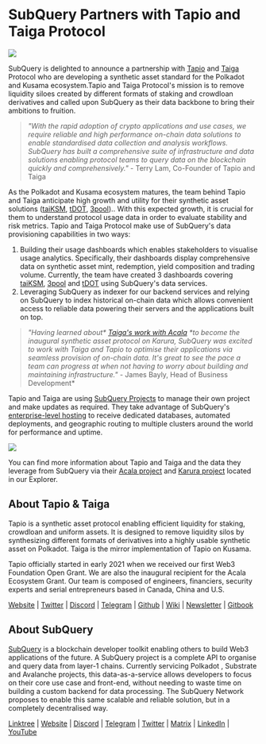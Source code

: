 # SubQuery Partners with Tapio and Taiga Protocol

![](https://miro.medium.com/max/1400/0*Gll90VO7CJRbU-N1)

SubQuery is delighted to announce a partnership with [Tapio](https://tapioprotocol.io/) and [Taiga](https://taigaprotocol.io/) Protocol who are developing a synthetic asset standard for the Polkadot and Kusama ecosystem.Tapio and Taiga Protocol's mission is to remove liquidity siloes created by different formats of staking and crowdloan derivatives and called upon SubQuery as their data backbone to bring their ambitions to fruition.

> _"With the rapid adoption of crypto applications and use cases, we require reliable and high performance on-chain data solutions to enable standardised data collection and analysis workflows. SubQuery has built a comprehensive suite of infrastructure and data solutions enabling protocol teams to query data on the blockchain quickly and comprehensively."_ - Terry Lam, Co-Founder of Tapio and Taiga

As the Polkadot and Kusama ecosystem matures, the team behind Tapio and Taiga anticipate high growth and utility for their synthetic asset solutions ([taiKSM](https://medium.com/taiga-protocol/taiksm-triple-threat-c4ca0827f66d), [tDOT](https://twitter.com/TapioProtocol/status/1526569317625921536), [3pool](https://twitter.com/TaigaProtocol/status/1527828256757383168)).. With this expected growth, it is crucial for them to understand protocol usage data in order to evaluate stability and risk metrics. Tapio and Taiga Protocol make use of SubQuery's data provisioning capabilities in two ways:

1.  Building their usage dashboards which enables stakeholders to visualise usage analytics. Specifically, their dashboards display comprehensive data on synthetic asset mint, redemption, yield composition and trading volume. Currently, the team have created 3 dashboards covering [taiKSM](https://grafana.acbtc.fi/d/y6TwA2U7k/taiga-dashboard?orgId=1), [3pool](https://grafana.acbtc.fi/d/y6TwA2U7k/taiga-dashboard?orgId=1) and [tDOT](https://grafana.acbtc.fi/d/4dk8Geunk/tapio-dashboard?orgId=1) using SubQuery's data services.
2.  Leveraging SubQuery as indexer for our backend services and relying on SubQuery to index historical on-chain data which allows convenient access to reliable data powering their servers and the applications built on top.

> _"Having learned about* [*Taiga's work with Acala*](https://medium.com/taiga-protocol/introducing-taiga-bringing-efficient-liquidity-for-uniform-assets-on-kusama-d6825ad74b8) *to become the inaugural synthetic asset protocol on Karura, SubQuery was excited to work with Taiga and Tapio to optimise their applications via seamless provision of on-chain data. It's great to see the pace a team can progress at when not having to worry about building and maintaining infrastructure."_ - James Bayly, Head of Business Development\*

Tapio and Taiga are using [SubQuery Projects](https://project.subquery.network/) to manage their own project and make updates as required. They take advantage of SubQuery's [enterprise-level hosting](https://blog.subquery.network/blogs/20211228-enterprise-hosted.html) to receive dedicated databases, automated deployments, and geographic routing to multiple clusters around the world for performance and uptime.

![](https://miro.medium.com/max/1248/0*9h4mnGXGPwUITWpz)

You can find more information about Tapio and Taiga and the data they leverage from SubQuery via their [Acala project](https://explorer.subquery.network/subquery/nutsfinance/stable-asset-acala) and [Karura project](https://explorer.subquery.network/subquery/nutsfinance/stable-asset-karura) located in our Explorer.

## About Tapio & Taiga

Tapio is a synthetic asset protocol enabling efficient liquidity for staking, crowdloan and uniform assets. It is designed to remove liquidity silos by synthesizing different formats of derivatives into a highly usable synthetic asset on Polkadot. Taiga is the mirror implementation of Tapio on Kusama.

Tapio officially started in early 2021 when we received our first Web3 Foundation Open Grant. We are also the inaugural recipient for the Acala Ecosystem Grant. Our team is composed of engineers, financiers, security experts and serial entrepreneurs based in Canada, China and U.S.

[Website](https://taigaprotocol.io/) | [Twitter](https://twitter.com/TaigaProtocol) | [Discord](https://discord.gg/XRxWsbUeN2) | [Telegram](https://t.me/TaigaAnnouncements) | [Github](https://github.com/nutsfinance/stable-asset) | [Wiki](https://www.notion.so/Tapio-Taiga-Protocol-Content-Centre-7bae2597e64247cc981a5ed392c78585) | [Newsletter](https://taigaprotocol.substack.com/) | [Gitbook](https://nutsfinance.gitbook.io/tapio/)

## About SubQuery

[SubQuery](https://subquery.network) is a blockchain developer toolkit enabling others to build Web3 applications of the future. A SubQuery project is a complete API to organise and query data from layer-1 chains. Currently servicing Polkadot , Substrate and Avalanche projects, this data-as-a-service allows developers to focus on their core use case and front-end, without needing to waste time on building a custom backend for data processing. The SubQuery Network proposes to enable this same scalable and reliable solution, but in a completely decentralised way.

​​[Linktree](https://linktr.ee/subquerynetwork) | [Website](https://subquery.network/) | [Discord](https://discord.com/invite/78zg8aBSMG) | [Telegram](https://t.me/subquerynetwork) | [Twitter](https://twitter.com/subquerynetwork) | [Matrix](https://matrix.to/#/#subquery:matrix.org) | [LinkedIn](https://www.linkedin.com/company/subquery) | [YouTube](https://www.youtube.com/channel/UCi1a6NUUjegcLHDFLr7CqLw)
